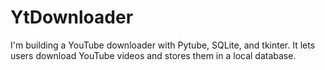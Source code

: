 # YtDownloader
I'm building a YouTube downloader with Pytube, SQLite, and tkinter. It lets users download YouTube videos and stores them in a local database.
